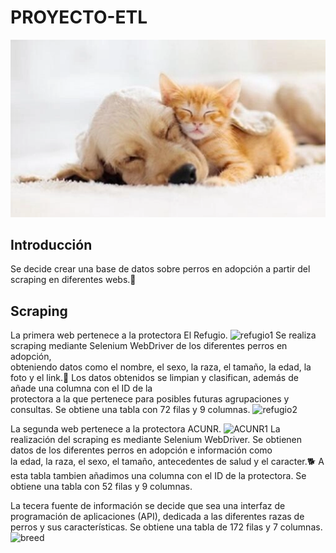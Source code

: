 # PROYECTO-ETL
![portada](https://raw.githubusercontent.com/Barge7/PROYECTO-ETL/main/data/portada.webp?token=GHSAT0AAAAAAB2A62FJOYMNYMTO647CF6XAY3SQJWQ)

## Introducción

Se decide crear una base de datos sobre perros en adopción a partir del scraping en diferentes webs.🔎


## Scraping

La primera web pertenece a la protectora El Refugio.
![refugio1]()
Se realiza scraping mediante Selenium WebDriver de los diferentes perros en adopción,  
obteniendo datos como el nombre, el sexo, la raza, el tamaño, la edad, la foto y el link.🐶
Los datos obtenidos se limpian y clasifican, además de añade una columna con el ID de la  
protectora a la que pertenece para posibles futuras agrupaciones y consultas.
Se obtiene una tabla con 72 filas y 9 columnas.
![refugio2]()


La segunda web pertenece a la protectora ACUNR.
![ACUNR1]()
La realización del scraping es mediante Selenium WebDriver.
Se obtienen datos de los diferentes perros en adopción e información como  
la edad, la raza, el sexo, el tamaño, antecedentes de salud y el caracter.🐕
A esta tabla tambien añadimos una columna con el ID de la protectora.
Se obtiene una tabla con 52 filas y 9 columnas.


La tecera fuente de información se decide que sea una interfaz de programación de aplicaciones (API), dedicada a las diferentes razas de perros y sus características. 
Se obtiene una tabla de 172 filas y 7 columnas.
![breed]()

